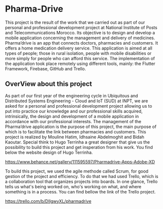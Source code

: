 # Pharma-Drive
This project is the result of the work that we carried out as part of our personal and professional development project at National Institute of Posts and Telecommunications Morocco. Its objective is to design and develop a mobile application concerning the management and delivery of medicines.
Pharma’drive is an app that connects doctors, pharmacies and customers. It offers a home medication delivery service. This application is aimed at all types of people; those in rural isolation, people with mobile disabilities or more simply for people who can afford this service.
The implementation of the application took place remotely using different tools, mainly: the Flutter Framework, Firebase, GitHub and Trello.

## OverView about this project
As part of our first year of the engineering cycle in Ubiquitous and Distributed Systems Engineering - Cloud and IoT (SUD) at INPT, we are asked for a personal and professional development project allowing us to put into practice our knowledge and our professional skills acquired, intrinsically, the design and development of a mobile application in accordance with our professional interests.
The management of the Pharma’drive application is the purpose of this project, the main purpose of which is to facilitate the link between pharmacies and customers.
This project is realized by Mouline Hatim, Idhsaine Abdelmoghit and Bidah Kaoutar.
Special think to Hugo Terrinha a great designer that give us the possibility to build this project and get insperation from his work.
You find below the website design of Hugo Terrinha.

https://www.behance.net/gallery/111595597/Pharmadrive-Apps-Adobe-XD

To build this project, we used the agile methode called Scrum, for good gestion of the project and efficiency. To do that we had used Trello, which is a collaboration tool that organizes projects into boards. In one glance, Trello tells us what's being worked on, who's working on what, and where something is in a process. 
You can find bellow the link of the Trello project.

https://trello.com/b/DIIgwyXL/pharmadrive
